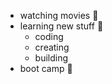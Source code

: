 * watching movies :eyes:
* learning new stuff :book:
  * coding
  * creating
  * building
* boot camp :tada:
